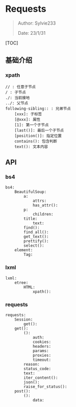 # Requests

>Author: Sylvie233
>
>Date: 23/1/31

[TOC]

## 基础介绍

### xpath

```
// : 任意子节点
/ : 子节点
./: 当前接地
../: 父节点
following-sibling:: : 兄弟节点
	[xxx]: 子标签
    [@xxx]: 属性
	[1]: 第一个子节点
	[last()]: 最后一个子节点
	[position()]: 指定位置
	contains(): 包含判断
	text(): 文本内容
```







## API

### bs4

```
bs4:
	BeautifulSoup:
		a:
			attrs:
			has_attr():
		p:
			children:
		title:
			text:
		find():
		find_all():
		get_text():
		prettify():
		select():
	element:
		Tag:
```



### lxml

```
lxml:
	etree:
		HTML:
			xpath():
```



### requests

```
requests:
	Session:
		get():
	get():
		():
			auth:
			cookies:
			headers:
			params:
			proxies:
			timeout:
		reason:
		status_code:
		text:
		iter_content():
		json():
		raise_for_status():
	post():
		():
			data:
```





























